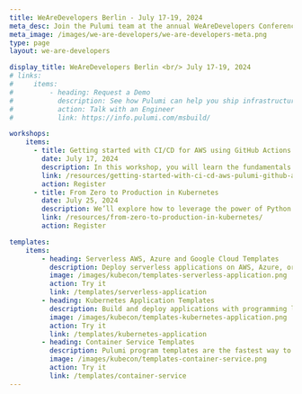 ```yaml
---
title: WeAreDevelopers Berlin - July 17-19, 2024
meta_desc: Join the Pulumi team at the annual WeAreDevelopers Conference in Berlin. Meet us at booth 2.04, July 18-19, 2024
meta_image: /images/we-are-developers/we-are-developers-meta.png
type: page
layout: we-are-developers

display_title: WeAreDevelopers Berlin <br/> July 17-19, 2024
# links:
#     items:
#         - heading: Request a Demo
#           description: See how Pulumi can help you ship infrastructure faster, and manage your Azure resources at scale. Ready for a change?
#           action: Talk with an Engineer
#           link: https://info.pulumi.com/msbuild/

workshops:
    items:
      - title: Getting started with CI/CD for AWS using GitHub Actions
        date: July 17, 2024
        description: In this workshop, you will learn the fundamentals of an infrastructure CI/CD pipeline through guided exercises. You will use GitHub Actions and Pulumi.
        link: /resources/getting-started-with-ci-cd-aws-pulumi-github-actions/
        action: Register
      - title: From Zero to Production in Kubernetes
        date: July 25, 2024
        description: We’ll explore how to leverage the power of Python with Pulumi, an infrastructure as code platform to define and manage your Kubernetes deployments.
        link: /resources/from-zero-to-production-in-kubernetes/
        action: Register

templates:
    items:
        - heading: Serverless AWS, Azure and Google Cloud Templates
          description: Deploy serverless applications on AWS, Azure, or Google Cloud Platform.
          image: /images/kubecon/templates-serverless-application.png
          action: Try it
          link: /templates/serverless-application
        - heading: Kubernetes Application Templates
          description: Build and deploy applications with programming languages and deploying them to your Kubernetes clusters.
          image: /images/kubecon/templates-kubernetes-application.png
          action: Try it
          link: /templates/kubernetes-application
        - heading: Container Service Templates
          description: Pulumi program templates are the fastest way to deploy container services on AWS, Azure, or Google Cloud Platform.
          image: /images/kubecon/templates-container-service.png
          action: Try it
          link: /templates/container-service
---
```

